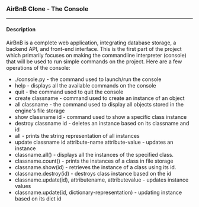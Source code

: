 ### AirBnB Clone - The Console
-----
#### Description
AirBnB is a complete web application, integrating database storage, a backend API, and front-end interface. This is the first part of the project which primarily focuses on making the commandline interpreter (console) that will be used to run simple commands on the project.
Here are a few operations of the console:
* ./console.py - the command used to launch/run the console
* help - displays all the available commands on the console
* quit - the command used to quit the console
* create classname - command used to create an instance of an object
* all classname - the command used to display all objects stored in the engine's file storage
* show classname id - command used to show a specific class instance
* destroy classname id - deletes an instance based on its classname and id
* all - prints the string representation of all instances
* update classname id attribute-name attribute-value - updates an instance
* classname.all() - displays all the instances of the specified class.
* classname.count() - prints the instances of a class in file storage
* classname.show(id) - retrieves the instance of a class using its id.
* classname.destroy(id) - destroys class instance based on the id
* classname.update(id), attributename, attributevalue - updates instance values
* classname.update(id, dictionary-representation) - updating instance based on its dict id
